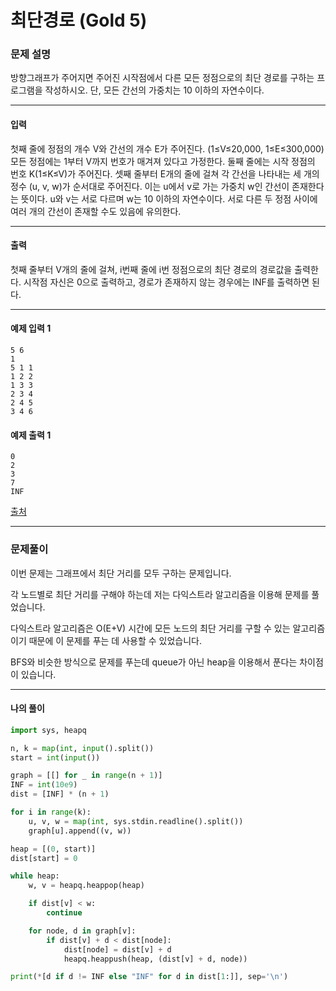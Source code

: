 # 최단경로 (Gold 5)

### 문제 설명

방향그래프가 주어지면 주어진 시작점에서 다른 모든 정점으로의 최단 경로를 구하는 프로그램을 작성하시오. 단, 모든 간선의 가중치는 10 이하의 자연수이다.

---

#### 입력

첫째 줄에 정점의 개수 V와 간선의 개수 E가 주어진다. (1≤V≤20,000, 1≤E≤300,000) 모든 정점에는 1부터 V까지 번호가 매겨져 있다고 가정한다. 둘째 줄에는 시작 정점의 번호 K(1≤K≤V)가 주어진다. 셋째 줄부터 E개의 줄에 걸쳐 각 간선을 나타내는 세 개의 정수 (u, v, w)가 순서대로 주어진다. 이는 u에서 v로 가는 가중치 w인 간선이 존재한다는 뜻이다. u와 v는 서로 다르며 w는 10 이하의 자연수이다. 서로 다른 두 정점 사이에 여러 개의 간선이 존재할 수도 있음에 유의한다.

---

#### 출력

첫째 줄부터 V개의 줄에 걸쳐, i번째 줄에 i번 정점으로의 최단 경로의 경로값을 출력한다. 시작점 자신은 0으로 출력하고, 경로가 존재하지 않는 경우에는 INF를 출력하면 된다.

---

#### 예제 입력 1

~~~
5 6
1
5 1 1
1 2 2
1 3 3
2 3 4
2 4 5
3 4 6
~~~

#### 예제 출력 1

~~~
0
2
3
7
INF
~~~

[출처](https://www.acmicpc.net/problem/1753)

---

### 문제풀이

이번 문제는 그래프에서 최단 거리를 모두 구하는 문제입니다.   

각 노드별로 최단 거리를 구해야 하는데 저는 다익스트라 알고리즘을 이용해 문제를 풀었습니다.   

다익스트라 알고리즘은 O(E+V) 시간에 모든 노드의 최단 거리를 구할 수 있는 알고리즘이기 때문에 이 문제를 푸는 데 사용할 수 있었습니다.   

BFS와 비슷한 방식으로 문제를 푸는데 queue가 아닌 heap을 이용해서 푼다는 차이점이 있습니다.   

---

#### 나의 풀이

~~~python
import sys, heapq

n, k = map(int, input().split())
start = int(input())

graph = [[] for _ in range(n + 1)]
INF = int(10e9)
dist = [INF] * (n + 1)

for i in range(k):
    u, v, w = map(int, sys.stdin.readline().split())
    graph[u].append((v, w))

heap = [(0, start)]
dist[start] = 0

while heap:
    w, v = heapq.heappop(heap)

    if dist[v] < w:
        continue

    for node, d in graph[v]:
        if dist[v] + d < dist[node]:
            dist[node] = dist[v] + d
            heapq.heappush(heap, (dist[v] + d, node))

print(*[d if d != INF else "INF" for d in dist[1:]], sep='\n')
~~~
